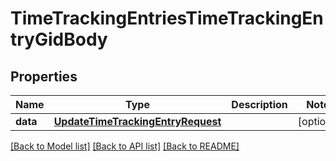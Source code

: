 # TimeTrackingEntriesTimeTrackingEntryGidBody

## Properties
Name | Type | Description | Notes
------------ | ------------- | ------------- | -------------
**data** | [**UpdateTimeTrackingEntryRequest**](UpdateTimeTrackingEntryRequest.md) |  | [optional] 

[[Back to Model list]](../README.md#documentation-for-models) [[Back to API list]](../README.md#documentation-for-api-endpoints) [[Back to README]](../README.md)

